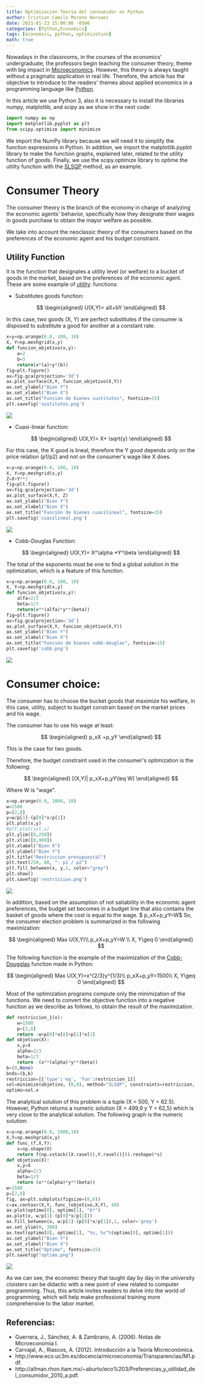 ```yaml
---
title: Optimización Teoría del consumidor en Python
author: Cristian Camilo Moreno Narvaez
date: 2021-01-23 15:00:00 -0500
categories: [Python,Economics]
tags: [economics, python, optimization]
math: true
---
```


Nowadays in the classrooms, in the courses of the economics' undergraduate, the professors begin teaching the consumer theory, theme with big impact in [Microeconomics](http://gestyy.com/euLqYG). However, this theory is always taught without a pragmatic application in real life. Therefore, the article has the objective to introduce to the readers' themes about applied economics in a programming language like [Python](http://sh.st/noE8B).

<script async src="https://pagead2.googlesyndication.com/pagead/js/adsbygoogle.js"></script>
<!-- horizontal ad -->
<ins class="adsbygoogle"
     style="display:block"
     data-ad-client="ca-pub-2402437399062384"
     data-ad-slot="8047040393"
     data-ad-format="auto"
     data-full-width-responsive="true"></ins>
<script>
     (adsbygoogle = window.adsbygoogle || []).push({});
</script>

In this article we use Python 3, also it is necessary to install the libraries numpy, matplotlib, and scipy as we show in the next code:

```python
import numpy as np
import matplotlib.pyplot as plt
from scipy.optimize import minimize
```

We import the NumPy library because we will need it to simplify the function expressions in Python.
In addition, we import the matplotlib.pyplot library to make the function graphs, explained later, related to the utility function of goods. Finally, we use the scipy.optimize library to optime the utility function with the [SLSQP](http://gestyy.com/euLwy2) method, as an example.

#  Consumer Theory

The consumer theory is the branch of the economy in charge of analyzing the economic agents' behavior, specifically how they designate their wages in goods purchase to obtain the mayor welfare as possible.

We take into account the neoclassic theory of the consumers based on the preferences of the economic agent and his budget constraint.

<script async src="https://pagead2.googlesyndication.com/pagead/js/adsbygoogle.js"></script>
<!-- horizontal ad -->
<ins class="adsbygoogle"
     style="display:block"
     data-ad-client="ca-pub-2402437399062384"
     data-ad-slot="8047040393"
     data-ad-format="auto"
     data-full-width-responsive="true"></ins>
<script>
     (adsbygoogle = window.adsbygoogle || []).push({});
</script>

## Utility Function

It is the function that designates a utility level (or welfare) to a bucket of goods in the market, based on the preferences of the economic agent.
These are some example of [utility](http://gestyy.com/euLwhV): functions:

* Substitutes goods function:

$$
\begin{aligned}
U(X,Y)= aX+bY
\end{aligned}
$$

In this case, two goods (X, Y) are perfect substitutes if the consumer is disposed to substitute a good for another at a constant rate.

```python
x=y=np.arange(0.0, 100, 10)
X, Y=np.meshgrid(x,y)
def funcion_objetivo(x,y):
    a=2
    b=3
    return(x*(a)+y*(b))
fig=plt.figure()
ax=fig.gca(projection='3d')
ax.plot_surface(X,Y, funcion_objetivo(X,Y))
ax.set_ylabel("Bien Y")
ax.set_xlabel("Bien X")
ax.set_title("Función de bienes sustitutos", fontsize=15)
plt.savefig('sustitutos.png')
```

![ ](/assets/img/2021-01-23-optimizacion_teoria_consumidor/sustitutos.png)

* Cuasi-linear function:

$$
\begin{aligned}
U(X,Y)= X+ \sqrt{y}
\end{aligned}
$$

For this case, the X good is lineal, therefore the Y good depends only on the price relation (p1/p2) and not on the consumer's wage like X does.

```python
x=y=np.arange(0.0, 100, 10)
X, Y=np.meshgrid(x,y)
Z=X+Y**2
fig=plt.figure()
ax=fig.gca(projection='3d')
ax.plot_surface(X,Y, Z)
ax.set_ylabel("Bien Y")
ax.set_xlabel("Bien X")
ax.set_title("Función de bienes cuasilineal", fontsize=15)
plt.savefig('cuasilineal.png')
```

![ ](/assets/img/2021-01-23-optimizacion_teoria_consumidor/cuasilineal.png)

* Cobb-Douglas Function:

$$
\begin{aligned}
U(X,Y)= X^\alpha *Y^\beta
\end{aligned}
$$

The total of the exponents must be one to find a global solution in the optimization, which is a feature of this function.

```python
x=y=np.arange(0.0, 100, 10)
X, Y=np.meshgrid(x,y)
def funcion_objetivo(x,y):
    alfa=2/3
    beta=1/3
    return(x**(alfa)*y**(beta))
fig=plt.figure()
ax=fig.gca(projection='3d')
ax.plot_surface(X,Y, funcion_objetivo(X,Y))
ax.set_ylabel("Bien Y")
ax.set_xlabel("Bien X")
ax.set_title("Función de bienes cobb-douglas", fontsize=15)
plt.savefig('cobb.png')
```

![ ](/assets/img/2021-01-23-optimizacion_teoria_consumidor/cobb.png)

# Consumer choice:

The consumer has to choose the bucket goods that maximize his welfare, in this case, utility, subject to budget constrain based on the market prices and his wage. 

The consumer has to use his wage at least:

$$
\begin{aligned}
p_xX +p_yY
\end{aligned}
$$

This is the case for two goods.

Therefore, the budget constraint used in the consumer's optimization is the following:
  
$$
\begin{aligned}
[(X,Y)| p_xX+p_yY\leq W]
\end{aligned}
$$

Where W is "wage".

```python
x=np.arange(0.0, 1000, 10)
w=1500
p=[2,8]
y=w/p[1]-(p[0]*x/p[1])
plt.plot(x,y)
#plt.plot(sol.x)
plt.ylim([0,250])
plt.xlim([0,900])
plt.xlabel("Bien X")
plt.ylabel("Bien Y")
plt.title("Restriccion presupuestal")
plt.text(250, 80, "- p1 / p2")
plt.fill_between(x, y,1, color="grey")
plt.show()
plt.savefig('restriccion.png')
```

![ ](/assets/img/2021-01-23-optimizacion_teoria_consumidor/restriccion.png)

In addition, based on the assumption of not satiability in the economic agent preferences, the budget set becomes in a budget line that also contains the basket of goods where the cost is equal to the wage.
$ p_xX+p_yY=W$
So, the consumer election problem is summarized in the following maximization:

$$
\begin{aligned}
Max U(X,Y)\\
p_xX+p_yY=W \\
X, Y\geq 0
\end{aligned}
$$

The following function is the example of the maximization  of the [Cobb-Dougglas](http://gestyy.com/euLw8P) function made in Python:

$$
\begin{aligned}
Max U(X,Y)=x^{2/3}y^{1/3}\\
p_xX+p_yY=1500\\
X, Y\geq 0
\end{aligned}
$$

<script async src="https://pagead2.googlesyndication.com/pagead/js/adsbygoogle.js"></script>
<!-- horizontal ad -->
<ins class="adsbygoogle"
     style="display:block"
     data-ad-client="ca-pub-2402437399062384"
     data-ad-slot="8047040393"
     data-ad-format="auto"
     data-full-width-responsive="true"></ins>
<script>
     (adsbygoogle = window.adsbygoogle || []).push({});
</script>

Most of the optimization programs compute only the minimization of the functions. We need to convert the objective function into a negative function as we describe as follows, to obtain the result of the maximization. 

```python
def restriccion_1(x):
    w=1500
    p=[2,8]
    return -w+p[0]*x[0]+p[1]*x[1]
def objetivo(X):
    x,y=X
    alpha=2/3
    beta=1/3
    return -(x**(alpha)*y**(beta))
b=(0,None)
bnds=(b,b)
restriccion=[{'type':'eq', 'fun':restriccion_1}]
sol=minimize(objetivo, (0,0), method="SLSQP", constraints=restriccion, bounds=bnds)
optimo=sol.x
```

The analytical solution of this problem is a tuple (X = 500, Y = 62.5). However, Python returns a numeric solution (X = 499,9 y Y = 62,5) which is very close to the analytical solution. The following graph is the numeric solution:

```python
x=y=np.arange(0.0, 1000,10)
X,Y=np.meshgrid(x,y)
def func_(f,X,Y):
    s=np.shape(X)
    return f(np.vstack([X.ravel(),Y.ravel()])).reshape(*s)
def objetivo(X):
    x,y=X
    alpha=2/3    
    beta=1/3
    return (x**(alpha)*y**(beta))
w=1500
p=[2,8]
fig, ax=plt.subplots(figsize=(8,6))
c=ax.contour(X,Y, func_(objetivo,X,Y), 40)
ax.plot(optimo[0], optimo[1], "b*")
ax.plot(x, w/p[1]-(p[0]*x/p[1]))
ax.fill_between(x, w/p[1]-(p[0]*x/p[1]),1, color='grey') 
ax.set_ylim(0, 300)
ax.text(optimo[0], optimo[1], "%s, %s"%(optimo[0], optimo[1]))
ax.set_ylabel("Bien Y")
ax.set_xlabel("Bien X")
ax.set_title("Optimo", fontsize=15)
plt.savefig("optimo.png")
```

![ ](/assets/img/2021-01-23-optimizacion_teoria_consumidor/optimo.png)

As we can see, the economic theory that taught day by day in the university cloisters can be didactic with a new point of view related to computer programming. Thus, this article invites readers to delve into the world of programming, which will help make professional training more comprehensive to the labor market.

<!-- wp:heading -->
<h2>Referencias:</h2>
<!-- /wp:heading -->

<!-- wp:list -->
<ul><li>Guerrera, J., Sánchez, A. &amp; Zambrano, A. (2006). Notas de Microeconomía I.</li><li>Carvajal, A., Riascos, A. (2012). Introducción a la Teoría Micreconómica.</li><li>http://www.eco.uc3m.es/docencia/microeconomia/Transparencias/M1.pdf.</li><li>http://allman.rhon.itam.mx/~aburto/eco%203/Preferencias_y_utilidad_del_consumidor_2010_a.pdf.</li></ul>
<!-- /wp:list -->


<script async src="https://pagead2.googlesyndication.com/pagead/js/adsbygoogle.js"></script>
<!-- horizontal ad -->
<ins class="adsbygoogle"
     style="display:block"
     data-ad-client="ca-pub-2402437399062384"
     data-ad-slot="8047040393"
     data-ad-format="auto"
     data-full-width-responsive="true"></ins>
<script>
     (adsbygoogle = window.adsbygoogle || []).push({});
</script>
